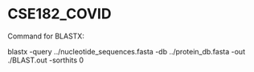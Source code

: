# CSE182_COVID


Command for BLASTX:

blastx -query ../nucleotide_sequences.fasta -db ../protein_db.fasta -out ./BLAST.out -sorthits 0
